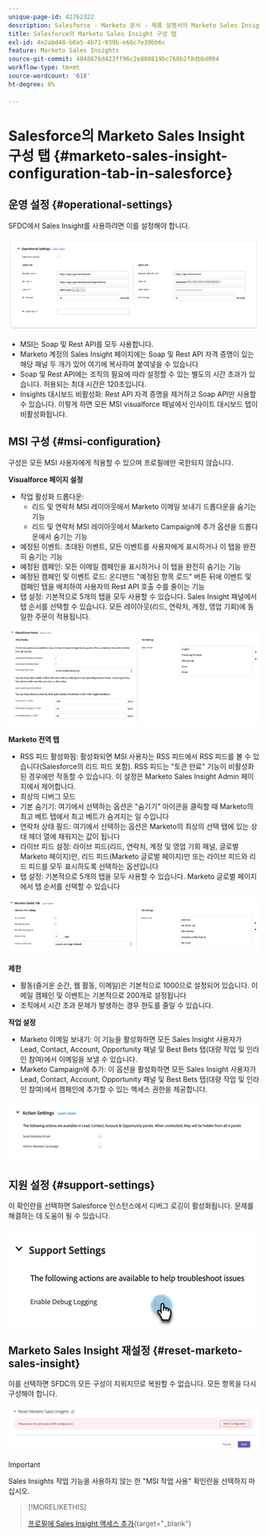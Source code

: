 ```yaml
---
unique-page-id: 42762322
description: Salesforce - Marketo 문서 - 제품 설명서의 Marketo Sales Insight 구성 탭
title: Salesforce의 Marketo Sales Insight 구성 탭
exl-id: 4e2abd48-b0a5-4b71-939b-e66c7e39bb6c
feature: Marketo Sales Insights
source-git-commit: 4848676d423ff96c2e880819bc760b2f8dbbd094
workflow-type: tm+mt
source-wordcount: '618'
ht-degree: 0%

---
```


# Salesforce의 Marketo Sales Insight 구성 탭 {#marketo-sales-insight-configuration-tab-in-salesforce}

## 운영 설정 {#operational-settings}

SFDC에서 Sales Insight를 사용하려면 이를 설정해야 합니다.

![](assets/marketo-sales-insight-configuration-tab-in-salesforce-1.png)

* MSI는 Soap 및 Rest API를 모두 사용합니다.
* Marketo 계정의 Sales Insight 페이지에는 Soap 및 Rest API 자격 증명이 있는 해당 패널 두 개가 있어 여기에 복사하여 붙여넣을 수 있습니다
* Soap 및 Rest API에는 조직의 필요에 따라 설정할 수 있는 별도의 시간 초과가 있습니다. 허용되는 최대 시간은 120초입니다.
* Insights 대시보드 비활성화: Rest API 자격 증명을 제거하고 Soap API만 사용할 수 있습니다. 이렇게 하면 모든 MSI visualforce 패널에서 인사이트 대시보드 탭이 비활성화됩니다.

## MSI 구성 {#msi-configuration}

구성은 모든 MSI 사용자에게 적용할 수 있으며 프로필에만 국한되지 않습니다.

**Visualforce 페이지 설정**

* 작업 활성화 드롭다운:
   * 리드 및 연락처 MSI 레이아웃에서 Marketo 이메일 보내기 드롭다운을 숨기는 기능
   * 리드 및 연락처 MSI 레이아웃에서 Marketo Campaign에 추가 옵션을 드롭다운에서 숨기는 기능
* 예정된 이벤트: 초대된 이벤트, 모든 이벤트를 사용자에게 표시하거나 이 탭을 완전히 숨기는 기능
* 예정된 캠페인: 모든 이메일 캠페인을 표시하거나 이 탭을 완전히 숨기는 기능
* 예정된 캠페인 및 이벤트 로드: 온디맨드 &quot;예정된 항목 로드&quot; 버튼 뒤에 이벤트 및 캠페인 탭을 배치하여 사용자의 Rest API 호출 수를 줄이는 기능
* 탭 설정: 기본적으로 5개의 탭을 모두 사용할 수 있습니다. Sales Insight 패널에서 탭 순서를 선택할 수 있습니다. 모든 레이아웃(리드, 연락처, 계정, 영업 기회)에 동일한 주문이 적용됩니다.

![](assets/marketo-sales-insight-configuration-tab-in-salesforce-2.png)

**Marketo 전역 탭**

* RSS 피드 활성화됨: 활성화되면 MSI 사용자는 RSS 피드에서 RSS 피드를 볼 수 있습니다(Salesforce의 리드 피드 포함). RSS 피드는 &quot;토큰 만료&quot; 기능이 비활성화된 경우에만 작동할 수 있습니다. 이 설정은 Marketo Sales Insight Admin 페이지에서 제어합니다.
* 최상의 디버그 모드
* 기본 숨기기: 여기에서 선택하는 옵션은 &quot;숨기기&quot; 아이콘을 클릭할 때 Marketo의 최고 베트 탭에서 최고 베트가 숨겨지는 일 수입니다
* 연락처 상태 필드: 여기에서 선택하는 옵션은 Marketo의 최상의 선택 탭에 있는 상태 헤더 열에 채워지는 값이 됩니다
* 라이브 피드 설정: 라이브 피드(리드, 연락처, 계정 및 영업 기회 패널, 글로벌 Marketo 페이지)만, 리드 피드(Marketo 글로벌 페이지)만 또는 라이브 피드와 리드 피드를 모두 표시하도록 선택하는 옵션입니다
* 탭 설정: 기본적으로 5개의 탭을 모두 사용할 수 있습니다. Marketo 글로벌 페이지에서 탭 순서를 선택할 수 있습니다

![](assets/marketo-sales-insight-configuration-tab-in-salesforce-3.png)

**제한**

* 활동(즐거운 순간, 웹 활동, 이메일)은 기본적으로 1000으로 설정되어 있습니다. 이메일 캠페인 및 이벤트는 기본적으로 200개로 설정됩니다
* 조직에서 시간 초과 문제가 발생하는 경우 한도를 줄일 수 있습니다.

**작업 설정**

* Marketo 이메일 보내기: 이 기능을 활성화하면 모든 Sales Insight 사용자가 Lead, Contact, Account, Opportunity 패널 및 Best Bets 탭(대량 작업 및 인라인 참여)에서 이메일을 보낼 수 있습니다.
* Marketo Campaign에 추가: 이 옵션을 활성화하면 모든 Sales Insight 사용자가 Lead, Contact, Account, Opportunity 패널 및 Best Bets 탭(대량 작업 및 인라인 참여)에서 캠페인에 추가할 수 있는 액세스 권한을 제공합니다.

![](assets/marketo-sales-insight-configuration-tab-in-salesforce-4.png)

## 지원 설정 {#support-settings}

이 확인란을 선택하면 Salesforce 인스턴스에서 디버그 로깅이 활성화됩니다. 문제를 해결하는 데 도움이 될 수 있습니다.

![](assets/marketo-sales-insight-configuration-tab-in-salesforce-5.png)

## Marketo Sales Insight 재설정 {#reset-marketo-sales-insight}

이를 선택하면 SFDC의 모든 구성이 지워지므로 복원할 수 없습니다. 모든 항목을 다시 구성해야 합니다.

![](assets/marketo-sales-insight-configuration-tab-in-salesforce-6.png)

>[!IMPORTANT]
>
>Sales Insights 작업 기능을 사용하지 않는 한 &quot;MSI 작업 사용&quot; 확인란을 선택하지 마십시오.

>[!MORELIKETHIS]
>
>[프로필에 Sales Insight 액세스 추가](/help/marketo/product-docs/marketo-sales-insight/msi-for-salesforce/configuration/add-sales-insight-access-to-profiles.md){target="_blank"}
